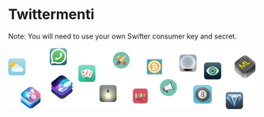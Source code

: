 
#  Twittermenti


Note: You will need to use your own Swifter consumer key and secret. 

![End Banner](Documentation/readme-end-banner.png)
